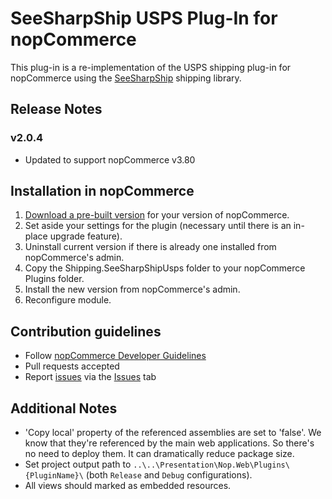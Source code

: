 # SeeSharpShip USPS Plug-In for nopCommerce

This plug-in is a re-implementation of the USPS shipping plug-in for nopCommerce using the [SeeSharpShip](http://www.seesharpship.com/) shipping library.

## Release Notes

### v2.0.4 
* Updated to support nopCommerce v3.80

## Installation in nopCommerce

1. [Download a pre-built version](https://bitbucket.org/Sumo/nop.plugin.shipping.seesharpshipusps/downloads) for your version of nopCommerce.
2. Set aside your settings for the plugin (necessary until there is an in-place upgrade feature).
3. Uninstall current version if there is already one installed from nopCommerce's admin.
4. Copy the Shipping.SeeSharpShipUsps folder to your nopCommerce Plugins folder.
5. Install the new version from nopCommerce's admin.
6. Reconfigure module.

## Contribution guidelines

* Follow [nopCommerce Developer Guidelines](http://docs.nopcommerce.com/display/nc/Developer+Guide)
* Pull requests accepted
* Report [issues](https://bitbucket.org/Sumo/nop.plugin.shipping.seesharpshipusps/issues?status=new&status=open) via the [Issues](https://bitbucket.org/Sumo/nop.plugin.shipping.seesharpshipusps/issues?status=new&status=open) tab

## Additional Notes

* 'Copy local' property of the referenced assemblies are set to 'false'. We know that they're referenced by the main web applications. So there's no need to deploy them.  It can dramatically reduce package size.
* Set project output path to `..\..\Presentation\Nop.Web\Plugins\{PluginName}\` (both `Release` and `Debug` configurations).
* All views should marked as embedded resources.